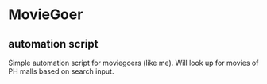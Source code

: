 # MovieGoer 
## automation script

Simple automation script for moviegoers (like me).
Will look up for movies of PH malls based on search input.